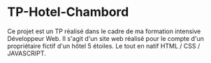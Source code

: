 # TP-Hotel-Chambord

Ce projet est un TP réalisé dans le cadre de ma formation intensive Développeur Web.
Il s'agit d'un site web réalisé pour le compte d'un propriétaire fictif d'un hôtel 5 étoiles.
Le tout en natif HTML / CSS / JAVASCRIPT.